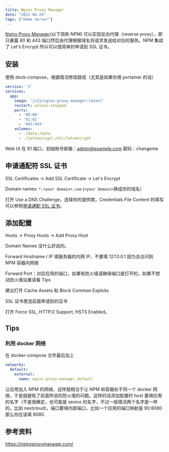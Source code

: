 ```yaml
---
title: Nginx Proxy Manager
date: "2022-04-29"
tags: ["Home Server"]
---
```


[Nginx Proxy Manager](https://nginxproxymanager.com/)(以下简称 NPM) 可以实现反向代理（reverse proxy），即只暴露 80 和 443 端口然后由代理根据域名将请求发送给对应的服务。NPM 集成了 Let's Encrypt 所以可以很简单的申请到 SSL 证书。


## 安装

使用 dock-compose，根据情况修改路径（尤其是如果你用 portainer 的话）

```yaml
version: '3'
services:
  app:
    image: 'jc21/nginx-proxy-manager:latest'
    restart: unless-stopped
    ports:
      - '80:80'
      - '81:81'
      - '443:443'
    volumes:
      - ./data:/data
      - ./letsencrypt:/etc/letsencrypt
```

Web UI 在 81 端口，初始账号邮箱：admin@example.com 密码：changeme

## 申请通配符 SSL 证书

SSL Certificates -> Add SSL Certificate -> Let's Encrypt

Domain names: `*.<your domain>.com` (`<your domain>`换成你的域名）

打开 Use a DNS Challenge，选择你的提供商，Credentials File Content 的填写可以参照[申请通配 SSL 证书](./wildcard-ssl.md)。

## 添加配置

Hosts -> Proxy Hosts -> Add Proxy Host

Domain Names 没什么好说的。

Forward Hostname / IP 填服务器的内网 IP，不要填 127.0.0.1 因为会访问到 NPM 容器内网络

Forward Port：对应应用的端口，如果有防火墙请确保端口是打开的，如果不想动防火墙设置请看 Tips

建议打开 Cache Assets 和 Block Common Exploits

SSL 证书里选前面申请到的证书

打开 Force SSL, HTTP/2 Support, HSTS Enabled。

## Tips

### 利用 docker 网络

在 docker-compose 文件最后加上

```yaml
networks:
  default:
    external:
      name: nginx-proxy-manager_default
```

让应用加入 NPM 的网络，这样就相当于让 NPM 和容器处于同一个 docker 网络，于是就避免了前面所说的防火墙的问题。这样的话添加配置时 host 要填应用的名字（不是很确定，也可能是 sevice 的名字，不过一般情况两个名字是一样的，比如 nextcloud)，端口要填内部端口，比如一个应用的端口映射是 90:8080 那么你应该填 8080.

## 参考资料

https://nginxproxymanager.com/
